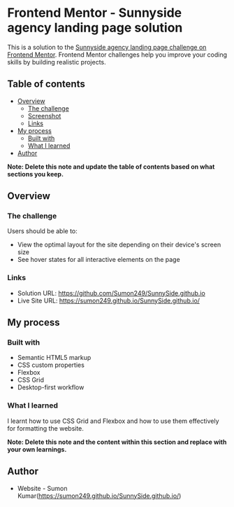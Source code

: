 # Frontend Mentor - Sunnyside agency landing page solution

This is a solution to the [Sunnyside agency landing page challenge on Frontend Mentor](https://www.frontendmentor.io/challenges/sunnyside-agency-landing-page-7yVs3B6ef). Frontend Mentor challenges help you improve your coding skills by building realistic projects.

## Table of contents

- [Overview](#overview)
  - [The challenge](#the-challenge)
  - [Screenshot](#screenshot)
  - [Links](#links)
- [My process](#my-process)
  - [Built with](#built-with)
  - [What I learned](#what-i-learned)
- [Author](#author)

**Note: Delete this note and update the table of contents based on what sections you keep.**

## Overview

### The challenge

Users should be able to:

- View the optimal layout for the site depending on their device's screen size
- See hover states for all interactive elements on the page

### Links

- Solution URL: https://github.com/Sumon249/SunnySide.github.io
- Live Site URL: https://sumon249.github.io/SunnySide.github.io/
## My process

### Built with

- Semantic HTML5 markup
- CSS custom properties
- Flexbox
- CSS Grid
- Desktop-first workflow

### What I learned
I learnt how to use CSS Grid and Flexbox and how to use them effectively for formatting the website. 

**Note: Delete this note and the content within this section and replace with your own learnings.**

## Author

- Website - Sumon Kumar(https://sumon249.github.io/SunnySide.github.io/)
